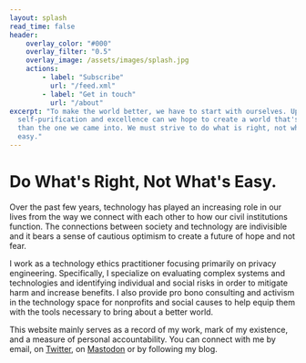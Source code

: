 ```yaml
---
layout: splash
read_time: false
header:
    overlay_color: "#000"
    overlay_filter: "0.5"
    overlay_image: /assets/images/splash.jpg
    actions:
        - label: "Subscribe"
          url: "/feed.xml"
        - label: "Get in touch"
          url: "/about"
excerpt: "To make the world better, we have to start with ourselves. Upon
  self-purification and excellence can we hope to create a world that's better
  than the one we came into. We must strive to do what is right, not what is
  easy."
---
```


# Do What's Right, Not What's Easy.
Over the past few years, technology has played an increasing role in our lives
from the way we connect with each other to how our civil institutions function.
The connections between society and technology are indivisible and it bears a
sense of cautious optimism to create a future of hope and not fear.

I work as a technology ethics practitioner focusing primarily on privacy
engineering. Specifically, I specialize on evaluating complex systems and
technologies and identifying individual and social risks in order to mitigate
harm and increase benefits. I also provide pro bono consulting and activism in
the technology space for nonprofits and social causes to help equip them with
the tools necessary to bring about a better world.

This website mainly serves as a record of my work, mark of my existence, and a
measure of personal accountability. You can connect with me by email, on [
Twitter](https://twitter.com/tariqajyusuf), on
<a rel="me" href="https://absolutelyhar.am/@tariq">Mastodon</a> or by following
my blog.
